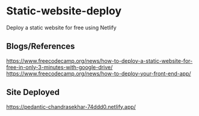 # Static-website-deploy
Deploy a static website for free using Netlify
## Blogs/References

<https://www.freecodecamp.org/news/how-to-deploy-a-static-website-for-free-in-only-3-minutes-with-google-drive/><br>
<https://www.freecodecamp.org/news/how-to-deploy-your-front-end-app/>

## Site Deployed
<https://pedantic-chandrasekhar-74ddd0.netlify.app/>
